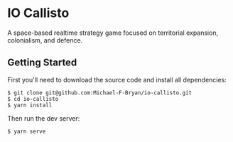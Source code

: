 # IO Callisto

A space-based realtime strategy game focused on territorial expansion, 
colonialism, and defence.

## Getting Started

First you'll need to download the source code and install all dependencies:

```console
$ git clone git@github.com:Michael-F-Bryan/io-callisto.git
$ cd io-callisto
$ yarn install
```

Then run the dev server:

```console
$ yarn serve
```